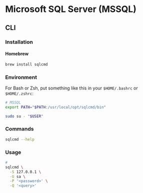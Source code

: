 # Microsoft SQL Server (MSSQL)

## CLI

### Installation

#### Homebrew

```sh
brew install sqlcmd
```

### Environment

For Bash or Zsh, put something like this in your `$HOME/.bashrc` or `$HOME/.zshrc`:

```sh
# MSSQL
export PATH="$PATH:/usr/local/opt/sqlcmd/bin"
```

```sh
sudo su - "$USER"
```

### Commands

```sh
sqlcmd --help
```

### Usage

```sh
#
sqlcmd \
  -S 127.0.0.1 \
  -U sa \
  -P '<password>' \
  -Q '<query>'
```
